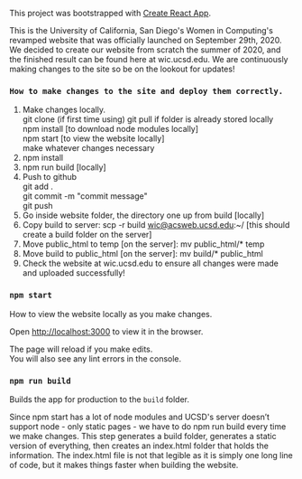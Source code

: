 This project was bootstrapped with [Create React App](https://github.com/facebook/create-react-app).

This is the University of California, San Diego's Women in Computing's revamped website that was officially launched on September 29th, 2020.<br />
We decided to create our website from scratch the summer of 2020, and the finished result can be found here at wic.ucsd.edu.
We are continuously making changes to the site so be on the lookout for updates!

### `How to make changes to the site and deploy them correctly.`
1. Make changes locally. <br />
    git clone (if first time using) git pull if folder is already stored locally<br />
    npm install [to download node modules locally]<br />
    npm start [to view the website locally]<br />
    make whatever changes necessary<br />
2. npm install
3. npm run build [locally]
4. Push to github<br />
    git add .<br />
    git commit -m "commit message"<br />
    git push<br />
5. Go inside website folder, the directory one up from build [locally]
6. Copy build to server: scp -r build wic@acsweb.ucsd.edu:~/ [this should create a build folder on the server]
7. Move public_html to temp [on the server]: mv public_html/* temp
8. Move build to public_html [on the server]: mv build/* public_html
9. Check the website at wic.ucsd.edu to ensure all changes were made and uploaded successfully!

### `npm start`
How to view the website locally as you make changes.

Open [http://localhost:3000](http://localhost:3000) to view it in the browser.

The page will reload if you make edits.<br />
You will also see any lint errors in the console.

### `npm run build`

Builds the app for production to the `build` folder.<br />

Since npm start has a lot of node modules and UCSD's server doesn’t support node - only static pages - we have to do npm run build every time we make changes.
This step generates a build folder, generates a static version of everything, then creates an index.html folder that holds the information.
The index.html file is not that legible as it is simply one long line of code, but it makes things faster when building the website.
